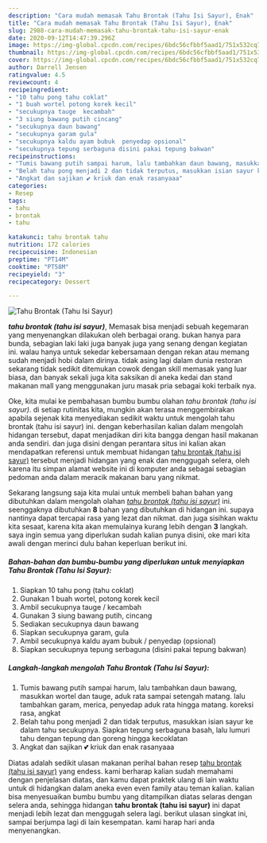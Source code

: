 ```yaml
---
description: "Cara mudah memasak Tahu Brontak (Tahu Isi Sayur), Enak"
title: "Cara mudah memasak Tahu Brontak (Tahu Isi Sayur), Enak"
slug: 2988-cara-mudah-memasak-tahu-brontak-tahu-isi-sayur-enak
date: 2020-09-12T14:47:39.296Z
image: https://img-global.cpcdn.com/recipes/6bdc56cfbbf5aad1/751x532cq70/tahu-brontak-tahu-isi-sayur-foto-resep-utama.jpg
thumbnail: https://img-global.cpcdn.com/recipes/6bdc56cfbbf5aad1/751x532cq70/tahu-brontak-tahu-isi-sayur-foto-resep-utama.jpg
cover: https://img-global.cpcdn.com/recipes/6bdc56cfbbf5aad1/751x532cq70/tahu-brontak-tahu-isi-sayur-foto-resep-utama.jpg
author: Darrell Jensen
ratingvalue: 4.5
reviewcount: 4
recipeingredient:
- "10 tahu pong tahu coklat"
- "1 buah wortel potong korek kecil"
- "secukupnya tauge  kecambah"
- "3 siung bawang putih cincang"
- "secukupnya daun bawang"
- "secukupnya garam gula"
- "secukupnya kaldu ayam bubuk  penyedap opsional"
- "secukupnya tepung serbaguna disini pakai tepung bakwan"
recipeinstructions:
- "Tumis bawang putih sampai harum, lalu tambahkan daun bawang, masukkan wortel dan tauge, aduk rata sampai setengah matang. lalu tambahkan garam, merica, penyedap aduk rata hingga matang. koreksi rasa, angkat"
- "Belah tahu pong menjadi 2 dan tidak terputus, masukkan isian sayur ke dalam tahu secukupnya. Siapkan tepung serbaguna basah, lalu lumuri tahu dengan tepung dan goreng hingga kecoklatan"
- "Angkat dan sajikan 💕 kriuk dan enak rasanyaaa"
categories:
- Resep
tags:
- tahu
- brontak
- tahu

katakunci: tahu brontak tahu 
nutrition: 172 calories
recipecuisine: Indonesian
preptime: "PT14M"
cooktime: "PT58M"
recipeyield: "3"
recipecategory: Dessert

---
```



![Tahu Brontak (Tahu Isi Sayur)](https://img-global.cpcdn.com/recipes/6bdc56cfbbf5aad1/751x532cq70/tahu-brontak-tahu-isi-sayur-foto-resep-utama.jpg)

<b><i>tahu brontak (tahu isi sayur)</i></b>, Memasak bisa menjadi sebuah kegemaran yang menyenangkan dilakukan oleh berbagai orang. bukan hanya para bunda, sebagian laki laki juga banyak juga yang senang dengan kegiatan ini. walau hanya untuk sekedar kebersamaan dengan rekan atau memang sudah menjadi hobi dalam dirinya. tidak asing lagi dalam dunia restoran sekarang tidak sedikit ditemukan cowok dengan skill memasak yang luar biasa, dan banyak sekali juga kita saksikan di aneka kedai dan stand makanan mall yang menggunakan juru masak pria sebagai koki terbaik nya.



Oke, kita mulai ke pembahasan bumbu bumbu olahan <i>tahu brontak (tahu isi sayur)</i>. di setiap rutinitas kita, mungkin akan terasa menggembirakan apabila sejenak kita menyediakan sedikit waktu untuk mengolah tahu brontak (tahu isi sayur) ini. dengan keberhasilan kalian dalam mengolah hidangan tersebut, dapat menjadikan diri kita bangga dengan hasil makanan anda sendiri. dan juga disini dengan perantara situs ini kalian akan mendapatkan referensi untuk membuat hidangan <u>tahu brontak (tahu isi sayur)</u> tersebut menjadi hidangan yang enak dan menggugah selera, oleh karena itu simpan alamat website ini di komputer anda sebagai sebagian pedoman anda dalam meracik makanan baru yang nikmat.


Sekarang langsung saja kita mulai untuk membeli bahan bahan yang dibutuhkan dalam mengolah olahan <u><i>tahu brontak (tahu isi sayur)</i></u> ini. seenggaknya dibutuhkan <b>8</b> bahan yang dibutuhkan di hidangan ini. supaya nantinya dapat tercapai rasa yang lezat dan nikmat. dan juga sisihkan waktu kita sesaat, karena kita akan memulainya kurang lebih dengan <b>3</b> langkah. saya ingin semua yang diperlukan sudah kalian punya disini, oke mari kita awali dengan merinci dulu bahan keperluan berikut ini.

<!--inarticleads1-->

##### Bahan-bahan dan bumbu-bumbu yang diperlukan untuk menyiapkan Tahu Brontak (Tahu Isi Sayur):

1. Siapkan 10 tahu pong (tahu coklat)
1. Gunakan 1 buah wortel, potong korek kecil
1. Ambil secukupnya tauge / kecambah
1. Gunakan 3 siung bawang putih, cincang
1. Sediakan secukupnya daun bawang
1. Siapkan secukupnya garam, gula
1. Ambil secukupnya kaldu ayam bubuk / penyedap (opsional)
1. Siapkan secukupnya tepung serbaguna (disini pakai tepung bakwan)




<!--inarticleads2-->

##### Langkah-langkah mengolah Tahu Brontak (Tahu Isi Sayur):

1. Tumis bawang putih sampai harum, lalu tambahkan daun bawang, masukkan wortel dan tauge, aduk rata sampai setengah matang. lalu tambahkan garam, merica, penyedap aduk rata hingga matang. koreksi rasa, angkat
1. Belah tahu pong menjadi 2 dan tidak terputus, masukkan isian sayur ke dalam tahu secukupnya. Siapkan tepung serbaguna basah, lalu lumuri tahu dengan tepung dan goreng hingga kecoklatan
1. Angkat dan sajikan 💕 kriuk dan enak rasanyaaa




Diatas adalah sedikit ulasan makanan perihal bahan resep <u>tahu brontak (tahu isi sayur)</u> yang endess. kami berharap kalian sudah memahami dengan penjelasan diatas, dan kamu dapat praktek ulang di lain waktu untuk di hidangkan dalam aneka even even family atau teman kalian. kalian bisa menyesuaikan bumbu bumbu yang ditampilkan diatas selaras dengan selera anda, sehingga hidangan <b>tahu brontak (tahu isi sayur)</b> ini dapat menjadi lebih lezat dan menggugah selera lagi. berikut ulasan singkat ini, sampai berjumpa lagi di lain kesempatan. kami harap hari anda menyenangkan.
